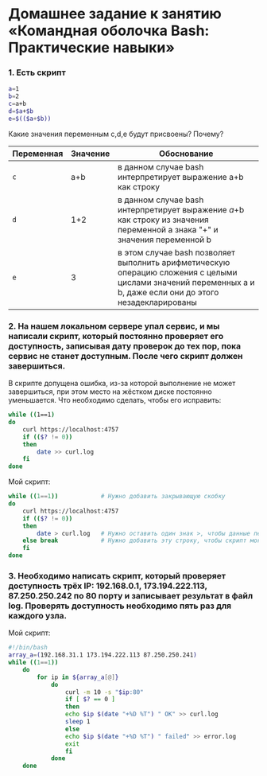 # Домашнее задание к занятию «Командная оболочка Bash: Практические навыки»

### 1. Есть скрипт
````bash
a=1
b=2
c=a+b
d=$a+$b
e=$(($a+$b))
````
Какие значения переменным c,d,e будут присвоены? Почему?


| Переменная  | Значение | Обоснование |
| ------------- | ------------- | ------------- |
| `c`  | a+b  | в данном случае bash интерпретирует выражение a+b как строку |
| `d`  | 1+2  | в данном случае bash интерпретирует выражение $a+$b как строку из значения переменной a знака "+" и значения переменной b |
| `e`  | 3  | в этом случае bash позволяет выполнить арифметическую операцию сложения с целыми цислами значений переменных a и b, даже если они до этого незадекларированы |

### 2. На нашем локальном сервере упал сервис, и мы написали скрипт, который постоянно проверяет его доступность, записывая дату проверок до тех пор, пока сервис не станет доступным. После чего скрипт должен завершиться.

В скрипте допущена ошибка, из-за которой выполнение не может завершиться, при этом место на жёстком диске постоянно уменьшается. Что необходимо сделать, чтобы его исправить:

```bash
while ((1==1)
do
	curl https://localhost:4757
	if (($? != 0))
	then
		date >> curl.log
	fi
done
```
Мой скрипт:
```bash
while ((1==1))            # Нужно добавить закрывающую скобку
do
	curl https://localhost:4757
	if (($? != 0))
	then
		date > curl.log   # Нужно оставить один знак >, чтобы данные перезаписывались, а не добавлялись в конец файла
	else break            # Нужно добавить эту строку, чтобы скрипт мог завершиться
	fi
done
```
### 3. Необходимо написать скрипт, который проверяет доступность трёх IP: 192.168.0.1, 173.194.222.113, 87.250.250.242 по 80 порту и записывает результат в файл log. Проверять доступность необходимо пять раз для каждого узла.
Мой скрипт:
```bash
#!/bin/bash
array_a=(192.168.31.1 173.194.222.113 87.250.250.241)
while ((1==1))
    do
        for ip in ${array_a[@]}
            do
                curl -m 10 -s "$ip:80"
                if [ $? == 0 ]
                then
                echo $ip $(date "+%D %T") " OK" >> curl.log
                sleep 1
                else
                echo $ip $(date "+%D %T") " failed" >> error.log
                exit
                fi
            done
    done
```